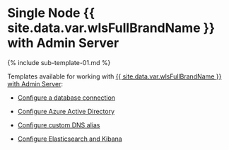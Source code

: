 <!--
Copyright (c) 2021, Oracle and/or its affiliates.
Licensed under the Universal Permissive License v 1.0 as shown at https://oss.oracle.com/licenses/upl.
-->

# Single Node {{ site.data.var.wlsFullBrandName }} with Admin Server

{% include sub-template-01.md %}

Templates available for working with [{{ site.data.var.wlsFullBrandName }} with Admin Server](https://portal.azure.com/#create/oracle.20191009-arm-oraclelinux-wls-admin20191009-arm-oraclelinux-wls-admin):

* [Configure a database connection](dbTemplate.md)

* [Configure Azure Active Directory](aadNestedTemplate.md)

* [Configure custom DNS alias](customDNSTemplate.md)

* [Configure Elasticsearch and Kibana](elkNestedTemplate.md)

